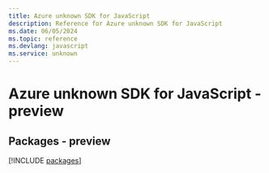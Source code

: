```yaml
---
title: Azure unknown SDK for JavaScript
description: Reference for Azure unknown SDK for JavaScript
ms.date: 06/05/2024
ms.topic: reference
ms.devlang: javascript
ms.service: unknown
---
```

# Azure unknown SDK for JavaScript - preview
## Packages - preview
[!INCLUDE [packages](unknown-index.md)]